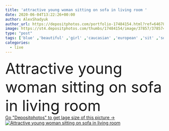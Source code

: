 ```yaml
---
title: 'attractive young woman sitting on sofa in living room '
date: 2020-06-04T13:22:26+00:00
author: AlexShadyuk
author_url: https://depositphotos.com/portfolio-17484154.html?ref=64678756
image: https://st4.depositphotos.com/thumbs/17484154/image/37857/378574516/api_thumb_450.jpg?forcejpeg=true
type: "post"
tags: ['blue' ,'beautiful' ,'girl' ,'caucasian' ,'european' ,'sit' ,'soft' ,'rest' ,'relax' ,'home' ,'woman' ,'indoors' ,'attractive' ,'Jeans' ,'casual' ,'denim' ,'loft' ,'sofa' ,'chill' ,'pillows' ,'socks' ,'copy space' ,'one person' ,'brick wall' ,'young adult' ,'Living Room' ,'White T shirt' ]
categories: 
  - live
---
```

<div aling="center">
            <font size="60"> Attractive young woman sitting on sofa in living room</font>   
</div>
<div>
    <a href='https://depositphotos.com/378574516/stock-photo-attractive-young-woman-sitting-sofa.html?ref=64678756' target=_blank > Go "Depositphotos" to get lage size of this picture ->
        <img href='https://depositphotos.com/378574516/stock-photo-attractive-young-woman-sitting-sofa.html?ref=64678756' src='https://st4.depositphotos.com/17484154/37857/i/950/depositphotos_378574516-stock-photo-attractive-young-woman-sitting-sofa.jpg?forcejpeg=true' alt='Attractive young woman sitting on sofa in living room' >
    </a>
</div>
